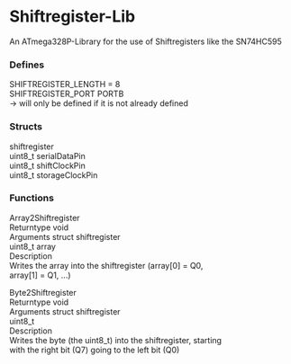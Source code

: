 # Shiftregister-Lib
An ATmega328P-Library for the use of Shiftregisters like the SN74HC595

### Defines
  SHIFTREGISTER_LENGTH = 8  
  SHIFTREGISTER_PORT PORTB  
    -> will only be defined if it is not already defined  


### Structs

  shiftregister  
    uint8_t serialDataPin  
    uint8_t shiftClockPin  
    uint8_t storageClockPin  

### Functions

  Array2Shiftregister  
    Returntype void  
    Arguments struct shiftregister  
              uint8_t array  
    Description  
              Writes the array into the shiftregister (array[0] = Q0,  
              array[1] = Q1, ...)  

  Byte2Shiftregister  
    Returntype void  
    Arguments struct shiftregister  
              uint8_t  
    Description  
              Writes the byte (the uint8_t) into the shiftregister, starting  
              with the right bit (Q7) going to the left bit (Q0)
